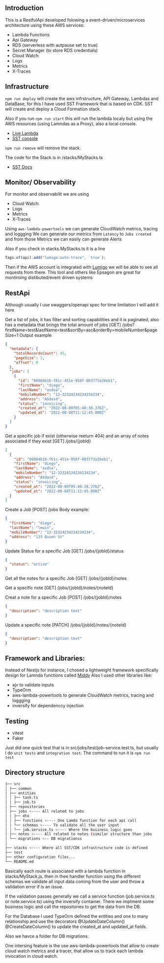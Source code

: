 ## Introduction

This is a RestfulApi developed folowing a event-driven/microservices architecture using these AWS services:

- Lambda Functions
- Api Gateway
- RDS (serverless with autpause set to true)
- Secret Manager (to store RDS credentials)
- Cloud Watch:
- Logs
- Metrics
- X-Traces

## Infrastructure

`npm run deploy` will create the aws infrstructure, API Gateway, Lambdas and DataBase, for this I have used SST Framework that is based on CDK.
SST will create and deploy a Cloud Formation stack.

Also if you run `npm run start` this will run the lambda localy but using the AWS resources (using Lamndas as a Proxy), also a local console.

- [Live Lambda](https://docs.sst.dev/live-lambda-development)
- [SST console](https://docs.sst.dev/console)

`npm run remove` will remove the stack.

The code for the Stack is in /stacks/MyStacks.ts

- [SST Docs](https://docs.serverless-stack.com)

## Monitor/ Observability

For monitor and observabilit we are using

- Cloud Watch:
- Logs
- Metrics
- X-Traces

Using `aws-lambda-powertools` we can generate CloudWatch metrics, tracing and loggging
We can generate our metrics from `Latency` to `Jobs created` and from those Metrics we can easily can generate Alerts

Also if you check in stacks.MyStacks.ts it is a line

```typescript
Tags.of(api).add("lumigo:auto-trace", `true`);
```

Then if the AWS account is integrated with [Lumigo](https://lumigo.io) we will be able to see all requests from there. This tool and others like Epsagon
are great for montiroing distibuted/event driven systems

## RestApi

Although usually I use swaggers/openapi spec for time limitation I will add it here

Get a list of jobs, it has filter and sorting capabilities and it is paginated, also has a metadata that brings the total amount of jobs
[GET] /jobs?firstName=test&lastName=test&sortBy=asc&orderBy=mobileNumber&pageSize=1
Output example

```json
{
  "metadata": {
    "totalRecordsCount": 45,
    "pageSize": 1,
    "offset": 0
  },
  "jobs": [
    {
      "id": "06984b1b-f61c-451e-950f-003773a26eb1",
      "firstName": "diego",
      "lastName": "asdsa",
      "mobileNumber": "12-32324234234234234",
      "address": "ASdasd",
      "status": "invoicing",
      "created_at": "2022-08-08T05:40:38.376Z",
      "updated_at": "2022-08-08T11:12:45.000Z"
    }
  ]
}
```

Get a specific job if exist (otherwise reeturn 404) and an array of notes associated if they exist
[GET] /jobs/{jobId}

```json
[
  {
    "id": "06984b1b-f61c-451e-950f-003773a26eb1",
    "firstName": "diego",
    "lastName": "asdsa",
    "mobileNumber": "12-32324234234234234",
    "address": "ASdasd",
    "status": "invoicing",
    "created_at": "2022-08-08T05:40:38.376Z",
    "updated_at": "2022-08-08T11:12:45.000Z"
  }
]
```

Create a Job
[POST] /jobs
Body example:

```json
{
  "firstName": "diego",
  "lastName": "lewin",
  "mobileNumber": "12-32324234234234234",
  "address": "123 Quuen St"
}
```

Update Status for a specific Job
[GET] /jobs/{jobId}/status

```json
{
  "status": "active"
}
```

Get all the notes for a specific Job
[GET] /jobs/{jobId}/notes

Get a specific note
[GET] /jobs/{jobId}/notes/{noteId}

Creat a note for a specific Job
[POST] /jobs/{jobId}/notes

```json
{
  "description": "description text"
}
```

Update a specific note
[PATCH] /jobs/{jobId}/notes/{noteId}

```json
{
  "description": "description text"
}
```

## Framework and Libraries:

Instead of Nestjs for instance, I chosed a lightweight framework specifically design for Lamnda functions called
[Middy](http://middy.js.org)
Also I used other libraries like:

- ajv to validate inputs
- TypeOrm
- aws-lambda-powertools to generate CloudWatch metrics, tracing and loggging
- inversify for dependenccy injection

## Testing

- vitest
- Faker

Just did one quick test that is in src/jobs/test/job-service.test.ts, but usually I do `unit tests` and `integration test`. The command to run it is `npm run test`

## Directory structure
```bash
├── src
│ ├── common
│ ├── entities
│ │ ├── task.ts
│ │ ├── job.ts
│ ├── repositories
│ ├── jobs <---- All related to jobs
│ │ ├── dto
│ │ ├── functions <---- One Lamda function for each api call
│ │ └── schemas <---- To validate all the user input
│ │ └── job.service.ts <---- Where the business logic goes
│ ├── notes <---- All related to notes (similar structure than jobs
│ └── migrations <-- DB migrationss
│
├── stacks <---- Where all SST/CDK infrastructure code is defined
├── test
├── other configuration files...
└── README.md
```
Basically each route is associated with a lambda function in stacks/MyStack.js, then in thee handler function
using the different schemas we validate all input data coming from the user and throw a validation error if is an issue.

If the validation passes generally we call a service function (job.service.ts or note.service.ts) using the inversify container. There we implment some business logic and call the repositories to get the data from the DB.

For the Database I used TypeOrm defined the entities and one to many relationship and use the decorators @UpdateDateColumn() @CreateDateColumn() to update the created_at and updated_at fields.

Also we havce a folder for DB migrations.

One intersing feature is the use aws-lambda-powertools that allow to create cloud watch metrics and a tracer, that allow us to track each lambda invocation in cloud watch.

